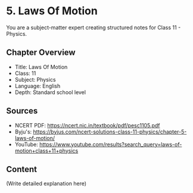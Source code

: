 # 5. Laws Of Motion

You are a subject-matter expert creating structured notes for Class 11 - Physics.

## Chapter Overview
- Title: Laws Of Motion
- Class: 11
- Subject: Physics
- Language: English
- Depth: Standard school level

## Sources
- NCERT PDF: https://ncert.nic.in/textbook/pdf/pesc1105.pdf
- Byju's: https://byjus.com/ncert-solutions-class-11-physics/chapter-5-laws-of-motion/
- YouTube: https://www.youtube.com/results?search_query=laws-of-motion+class+11+physics

## Content
(Write detailed explanation here)
